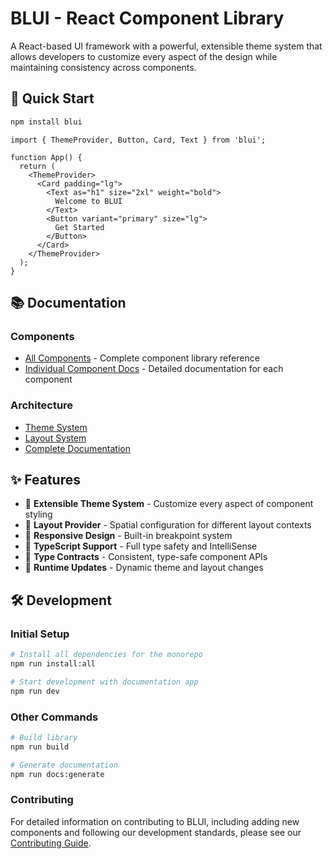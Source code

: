 # BLUI - React Component Library

A React-based UI framework with a powerful, extensible theme system that allows developers to customize every aspect of the design while maintaining consistency across components.

## 🚀 Quick Start

```bash
npm install blui
```

```tsx
import { ThemeProvider, Button, Card, Text } from 'blui';

function App() {
  return (
    <ThemeProvider>
      <Card padding="lg">
        <Text as="h1" size="2xl" weight="bold">
          Welcome to BLUI
        </Text>
        <Button variant="primary" size="lg">
          Get Started
        </Button>
      </Card>
    </ThemeProvider>
  );
}
```

## 📚 Documentation

### Components
- [All Components](./docs/components/README.md) - Complete component library reference
- [Individual Component Docs](./docs/components/) - Detailed documentation for each component

### Architecture
- [Theme System](./docs/themes/README.md)
- [Layout System](./docs/layouts/README.md)
- [Complete Documentation](./docs/README.md)

## ✨ Features

- 🎨 **Extensible Theme System** - Customize every aspect of component styling
- 🔧 **Layout Provider** - Spatial configuration for different layout contexts
- 📱 **Responsive Design** - Built-in breakpoint system
- 💪 **TypeScript Support** - Full type safety and IntelliSense
- 🎯 **Type Contracts** - Consistent, type-safe component APIs
- 🔄 **Runtime Updates** - Dynamic theme and layout changes

## 🛠️ Development

### Initial Setup

```bash
# Install all dependencies for the monorepo
npm run install:all

# Start development with documentation app
npm run dev
```

### Other Commands

```bash
# Build library
npm run build

# Generate documentation
npm run docs:generate
```

### Contributing

For detailed information on contributing to BLUI, including adding new components and following our development standards, please see our [Contributing Guide](./CONTRIBUTING.md).
